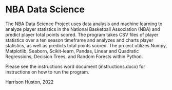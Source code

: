 # NBA Data Science

  The NBA Data Science Project uses data analysis and machine learning to analyze player statistics in the National Basketball Association (NBA) and predict player total 
  points scored. The program takes CSV files of player statistics over a ten season timeframe and analyzes and charts player statistics, as well as predicts total points 
  scored. The project utilizes Numpy, Matplotlib, Seaborn, Scikit-learn, Pandas, Linear and Quadratic Regressions, Decision Trees, and Random Forests within Python.

  Please see the instructions word document (instructions.docx) for instructions on how to run the program.
  
  Harrison Huston, 2022
